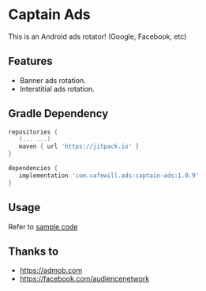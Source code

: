 # Captain Ads

This is an Android ads rotator! (Google, Facebook, etc)

## Features

* Banner ads rotation.
* Interstitial ads rotation.

## Gradle Dependency

 ``` build.gradle (project)
repositories {
    (... ...)
    maven { url 'https://jitpack.io' }
} 
 ```
 ``` build.gradle (module: app)
dependencies {
    implementation 'com.cafewill.ads:captain-ads:1.0.9'
}
 ```

## Usage

Refer to [sample code](https://github.com/cafewill/captain-ads/tree/master/app/src/main/java/com/cafewill/sample)

## Thanks to

* https://admob.com
* https://facebook.com/audiencenetwork
